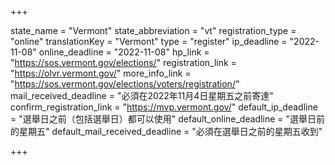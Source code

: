 +++

state_name = "Vermont"
state_abbreviation = "vt"
registration_type = "online"
translationKey = "Vermont"
type = "register"
ip_deadline = "2022-11-08"
online_deadline = "2022-11-08"
hp_link = "https://sos.vermont.gov/elections/"
registration_link = "https://olvr.vermont.gov/"
more_info_link = "https://sos.vermont.gov/elections/voters/registration/"
mail_received_deadline = "必須在2022年11月4日星期五之前寄達"
confirm_registration_link = "https://mvp.vermont.gov/"
default_ip_deadline = "選舉日之前（包括選舉日）都可以使用"
default_online_deadline = "選舉日前的星期五"
default_mail_received_deadline = "必須在選舉日之前的星期五收到"

+++